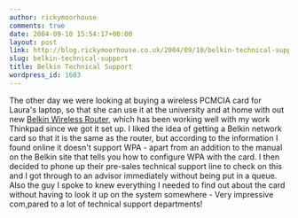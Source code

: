 ```yaml
---
author: rickymoorhouse
comments: true
date: 2004-09-10 15:54:17+00:00
layout: post
link: http://blog.rickymoorhouse.co.uk/2004/09/10/belkin-technical-support/
slug: belkin-technical-support
title: Belkin Technical Support
wordpress_id: 1603
---
```


The other day we were looking at buying a wireless PCMCIA card for Laura's laptop, so that she can use it at the university and at home with out new [ Belkin Wireless Router](http://catalog.belkin.com/IWCatProductPage.process?Merchant_Id=&Section_Id=201576&pcount=&Product_Id=141064&Section.Section_Path=%2FRoot%2FNetworking%2FWirelessNetworking%2F80211gWi%2E%2E%2Etworking%2F), which has been working well with my work Thinkpad since we got it set up. I liked the idea of getting a Belkin network card so that it is the same as the router, but according to the information I found online it doesn't support WPA - apart from an addition to the manual on the Belkin site that tells you how to configure WPA with the card. I then decided to phone up their pre-sales technical support line to check on this and I got through to an advisor immediately without being put in a queue. Also the guy I spoke to knew everything I needed to find out about the card without having to look it up on the system somewhere - Very impressive com,pared to a lot of technical support departments!
